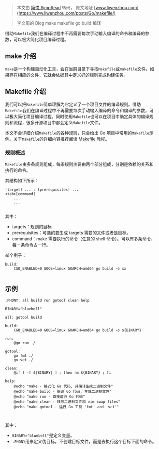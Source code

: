> 本文由 [简悦 SimpRead](http://ksria.com/simpread/) 转码， 原文地址 [www.liwenzhou.com](https://www.liwenzhou.com/posts/Go/makefile/)

> 李文周的 Blog make makefile go build 编译

借助`Makefile`我们在编译过程中不再需要每次手动输入编译的命令和编译的参数，可以极大简化项目编译过程。

make 介绍
-------

`make`是一个构建自动化工具，会在当前目录下寻找`Makefile`或`makefile`文件。如果存在相应的文件，它就会依据其中定义好的规则完成构建任务。

Makefile 介绍
-----------

我们可以把`Makefile`简单理解为它定义了一个项目文件的编译规则。借助`Makefile`我们在编译过程中不再需要每次手动输入编译的命令和编译的参数，可以极大简化项目编译过程。同时使用`Makefile`也可以在项目中确定具体的编译规则和流程，很多开源项目中都会定义`Makefile`文件。

本文不会详细介绍`Makefile`的各种规则，只会给出 Go 项目中常用的`Makefile`示例。关于`Makefile`的详细内容推荐阅读 [Makefile 教程](http://c.biancheng.net/view/7097.html)。

### 规则概述

`Makefile`由多条规则组成，每条规则主要由两个部分组成，分别是依赖的关系和执行的命令。

其结构如下所示：

```
[target] ... : [prerequisites] ...
<tab>[command]
    ...
    ...


```

其中：

*   targets：规则的目标
*   prerequisites：可选的要生成 targets 需要的文件或者是目标。
*   command：make 需要执行的命令（任意的 shell 命令）。可以有多条命令，每一条命令占一行。

举个例子：

```
build:
	CGO_ENABLED=0 GOOS=linux GOARCH=amd64 go build -o xx


```

示例
--

```
.PHONY: all build run gotool clean help

BINARY="bluebell"

all: gotool build

build:
	CGO_ENABLED=0 GOOS=linux GOARCH=amd64 go build -o ${BINARY}

run:
	@go run ./

gotool:
	go fmt ./
	go vet ./

clean:
	@if [ -f ${BINARY} ] ; then rm ${BINARY} ; fi

help:
	@echo "make - 格式化 Go 代码, 并编译生成二进制文件"
	@echo "make build - 编译 Go 代码, 生成二进制文件"
	@echo "make run - 直接运行 Go 代码"
	@echo "make clean - 移除二进制文件和 vim swap files"
	@echo "make gotool - 运行 Go 工具 'fmt' and 'vet'"



```

其中：

*   `BINARY="bluebell"`是定义变量。
*   `.PHONY`用来定义伪目标。不创建目标文件，而是去执行这个目标下面的命令。
